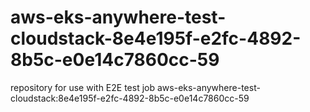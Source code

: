 # aws-eks-anywhere-test-cloudstack-8e4e195f-e2fc-4892-8b5c-e0e14c7860cc-59
repository for use with E2E test job aws-eks-anywhere-test-cloudstack:8e4e195f-e2fc-4892-8b5c-e0e14c7860cc-59
